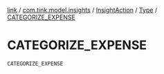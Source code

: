 [link](../../../index.md) / [com.tink.model.insights](../../index.md) / [InsightAction](../index.md) / [Type](index.md) / [CATEGORIZE_EXPENSE](./-c-a-t-e-g-o-r-i-z-e_-e-x-p-e-n-s-e.md)

# CATEGORIZE_EXPENSE

`CATEGORIZE_EXPENSE`